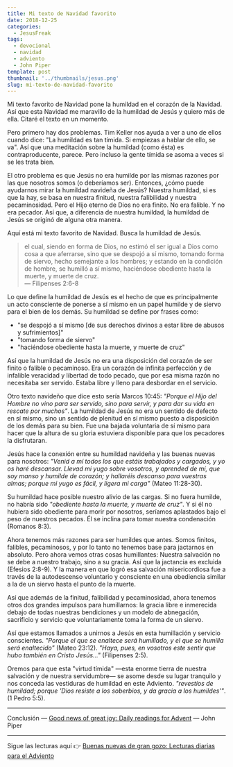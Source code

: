```yaml
---
title: Mi texto de Navidad favorito
date: 2018-12-25
categories:
  - JesusFreak
tags:
  - devocional
  - navidad
  - adviento
  - John Piper
template: post
thumbnail: '../thumbnails/jesus.png'
slug: mi-texto-de-navidad-favorito
---
```


Mi texto favorito de Navidad pone la humildad en el corazón de la Navidad. Así que esta Navidad me maravillo de la humildad de Jesús y quiero más de ella. Citaré el texto en un momento.

Pero primero hay dos problemas. Tim Keller nos ayuda a ver a uno de ellos cuando dice: "La humildad es tan tímida. Si empiezas a hablar de ello, se va". Así que una meditación sobre la humildad (como ésta) es contraproducente, parece. Pero incluso la gente tímida se asoma a veces si se les trata bien.

El otro problema es que Jesús no era humilde por las mismas razones por las que nosotros somos (o deberíamos ser). Entonces, ¿cómo puede ayudarnos mirar la humildad navideña de Jesús? Nuestra humildad, si es que la hay, se basa en nuestra finitud, nuestra falibilidad y nuestra pecaminosidad. Pero el Hijo eterno de Dios no era finito. No era falible. Y no era pecador. Así que, a diferencia de nuestra humildad, la humildad de Jesús se originó de alguna otra manera.

Aquí está mi texto favorito de Navidad. Busca la humildad de Jesús.

> el cual, siendo en forma de Dios, no estimó el ser igual a Dios como cosa a que aferrarse, sino que se despojó a sí mismo, tomando forma de siervo, hecho semejante a los hombres; y estando en la condición de hombre, se humilló a sí mismo, haciéndose obediente hasta la muerte, y muerte de cruz.<br>
> — Filipenses 2:6-8

Lo que define la humildad de Jesús es el hecho de que es principalmente un acto consciente de ponerse a sí mismo en un papel humilde y de siervo para el bien de los demás. Su humildad se define por frases como:

- "se despojó a sí mismo [de sus derechos divinos a estar libre de abusos y sufrimientos]"
- "tomando forma de siervo"
- "haciéndose obediente hasta la muerte, y muerte de cruz"

Así que la humildad de Jesús no era una disposición del corazón de ser finito o falible o pecaminoso. Era un corazón de infinita perfección y de infalible veracidad y libertad de todo pecado, que por esa misma razón no necesitaba ser servido. Estaba libre y lleno para desbordar en el servicio.

Otro texto navideño que dice esto sería Marcos 10:45: *"Porque el Hijo del Hombre no vino para ser servido, sino para servir, y para dar su vida en rescate por muchos"*. La humildad de Jesús no era un sentido de defecto en sí mismo, sino un sentido de plenitud en sí mismo puesto a disposición de los demás para su bien. Fue una bajada voluntaria de sí mismo para hacer que la altura de su gloria estuviera disponible para que los pecadores la disfrutaran.

Jesús hace la conexión entre su humildad navideña y las buenas nuevas para nosotros: *"Venid a mí todos los que estáis trabajados y cargados, y yo os haré descansar. Llevad mi yugo sobre vosotros, y aprended de mí, que soy manso y humilde de corazón; y hallaréis descanso para vuestras almas; porque mi yugo es fácil, y ligera mi carga"* (Mateo 11:28-30).

Su humildad hace posible nuestro alivio de las cargas. Si no fuera humilde, no habría sido *"obediente hasta la muerte, y muerte de cruz"*. Y si él no hubiera sido obediente para morir por nosotros, seríamos aplastados bajo el peso de nuestros pecados. Él se inclina para tomar nuestra condenación (Romanos 8:3).

Ahora tenemos más razones para ser humildes que antes. Somos finitos, falibles, pecaminosos, y por lo tanto no tenemos base para jactarnos en absoluto. Pero ahora vemos otras cosas humillantes: Nuestra salvación no se debe a nuestro trabajo, sino a su gracia. Así que la jactancia es excluida (Efesios 2:8-9). Y la manera en que logró esa salvación misericordiosa fue a través de la autodescenso voluntario y consciente en una obediencia similar a la de un siervo hasta el punto de la muerte.

Así que además de la finitud, falibilidad y pecaminosidad, ahora tenemos otros dos grandes impulsos para humillarnos: la gracia libre e inmerecida debajo de todas nuestras bendiciones y un modelo de abnegación, sacrificio y servicio que voluntariamente toma la forma de un siervo.

Así que estamos llamados a unirnos a Jesús en esta humillación y servicio conscientes. *"Porque el que se enaltece será humillado, y el que se humilla será enaltecido"* (Mateo 23:12). *"Haya, pues, en vosotros este sentir que hubo también en Cristo Jesús..."* (Filipenses 2:5).

Oremos para que esta "virtud tímida" —esta enorme tierra de nuestra salvación y de nuestra servidumbre— se asome desde su lugar tranquilo y nos conceda las vestiduras de humildad en este Adviento. *"revestíos de humildad; porque 'Dios resiste a los soberbios, y da gracia a los humildes'"*. (1 Pedro 5:5).

---

Conclusión — [Good news of great joy: Daily readings for Advent](https://www.desiringgod.org/books/good-news-of-great-joy) — John Piper

---

Sigue las lecturas aquí 👉 [Buenas nuevas de gran gozo: Lecturas diarias para el Adviento](/buenas-nuevas-de-gran-gozo-lecturas-diarias-para-adviento)